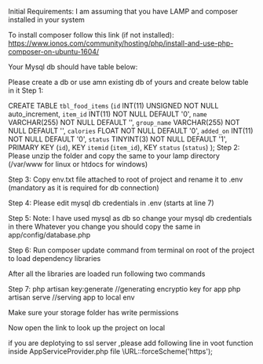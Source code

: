 Initial Requirements:
I am assuming that you have LAMP and composer installed in your system

To install composer follow this link (if not installed):
https://www.ionos.com/community/hosting/php/install-and-use-php-composer-on-ubuntu-1604/


Your Mysql db should have table below:

Please create a db or use amn existing db of yours and create below table in it
Step 1:


CREATE TABLE `tbl_food_items` 
  (`id`         INT(11) UNSIGNED NOT NULL auto_increment, 
     `item_id`    INT(11) NOT NULL DEFAULT '0', 
     `name`       VARCHAR(255) NOT NULL DEFAULT '', 
     `group_name` VARCHAR(255) NOT NULL DEFAULT '', 
     `calories`   FLOAT NOT NULL DEFAULT '0', 
     `added_on`   INT(11) NOT NULL DEFAULT '0', 
     `status`     TINYINT(3) NOT NULL DEFAULT '1', 
     PRIMARY KEY (`id`), 
     KEY `itemid` (`item_id`), 
     KEY `status` (`status`) 
  ); 
Step 2:
Please unzip the folder and copy the same to your lamp directory (/var/www for linux or htdocs for windows)

Step 3:
Copy env.txt file  attached to root of project and rename it to .env (mandatory as it is required for db connection) 

Step 4:
Please edit mysql db credentials in .env (starts at line 7)

Step 5:
Note: I have used mysql as db so change your mysql db credentials in there
Whatever you change you should copy the same in app/config/database.php

Step 6:
Run  composer update  command from terminal on root of the project to load dependency libraries 

After all the libraries are loaded run following two commands

Step 7:
php artisan key:generate //generating encryptio key for app
php artisan serve  //serving app to local env

Make sure your storage folder has write permissions

Now open the link to look up the project on local

if you are deplotying to ssl server ,please add following line in voot function inside AppServiceProvider.php file
\URL::forceScheme('https');
